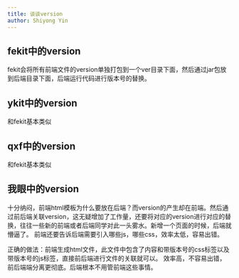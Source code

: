 ```yaml
---
title: 谈谈version
author: Shiyong Yin
---
```


## fekit中的version

fekit会将所有前端文件的version单独打包到一个ver目录下面，然后通过jar包放到后端目录下面，后端运行代码进行版本号的替换。

## ykit中的version

和fekit基本类似

## qxf中的version

和fekit基本类似

## 我眼中的version

十分纳闷，前端html模板为什么要放在后端？而version的产生却在前端。然后通过前后端关联version，这无疑增加了工作量，还要将对应的version进行对应的替换，往往一些新的前端或者后端同学对此一头雾水。新增一个页面的时候，后端就懵逼了。
前端还要告诉后端需要引入哪些js，哪些css，效率太低，容易出错。

正确的做法：前端生成html文件，此文件中包含了内容和带版本号的css标签以及带版本号的js标签，直接前后端进行文件的关联就可以。
效率高，不容易出错，前后端端分离更彻底。后端根本不用管前端这些事情。